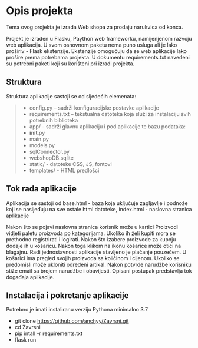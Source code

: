 # Opis projekta

Tema ovog projekta je izrada Web shopa za prodaju narukvica od konca.

Projekt je izrađen u Flasku, Paython web frameworku, namijenjenom razvoju web aplikacija.
U svom osnovnom paketu nema puno usluga ali je lako proširiv - Flask ekstenzije. Ekstenzije
omogućuju da se web aplikacije lako prošire prema potrebama projekta.
U dokumentu requirements.txt navedeni su potrebni paketi koji su korišteni pri izradi projekta.

## Struktura

Struktura aplikacije sastoji se od sljedećih elemenata:

> - config.py – sadrži konfiguracijske postavke aplikacije
> - requirements.txt – tekstualna datoteka koja služi za instalaciju svih potrebnih biblioteka
> - app/ - sadrži glavnu aplikaciju i pod aplikacije te bazu podataka:
> - __init__.py
> - main.py
> - models.py
> - sqlConnector.py
> - webshopDB.sqlite
> - static/ - datoteke CSS, JS, fontovi 
> - templates/ - HTML predlošci


## Tok rada aplikacije

Aplikacija se sastoji od base.html - baza koja uključuje zagljavlje i podnože koji se nasljeđuju na sve ostale html datoteke,
index.html - naslovna stranica aplikacije

Nakon što se pojavi naslovna stranica korisnik može u kartici Proizvodi vidjeti paletu proizvoda po kategorijama.
Ukoliko ih želi kupiti mora se prethodno registrirati i logirati. Nakon što izabere proizvode za kupnju dodaje ih u košaricu.
Nakon toga klikom na ikonu košarice može otići na blagajnu. Radi jednostavnosti
aplikacije stavljeno je plačanje pouzečem. U košarici ima pregled svojih proizvoda sa količinom i cijenom.
Ukoliko se predomisli može ukloniti određeni artikal. Nakon potvrde narudžbe korisniku stiže email sa brojem narudžbe i obavijesti.
Opisani postupak predstavlja tok događaja aplikacije.

## Instalacija i pokretanje aplikacije

Potrebno je imati instaliranu verziju Pythona minimalno 3.7

- git clone https://github.com/anchyy/Zavrsni.git
- cd Zavrsni
- pip intall -r requirements.txt
- flask run

